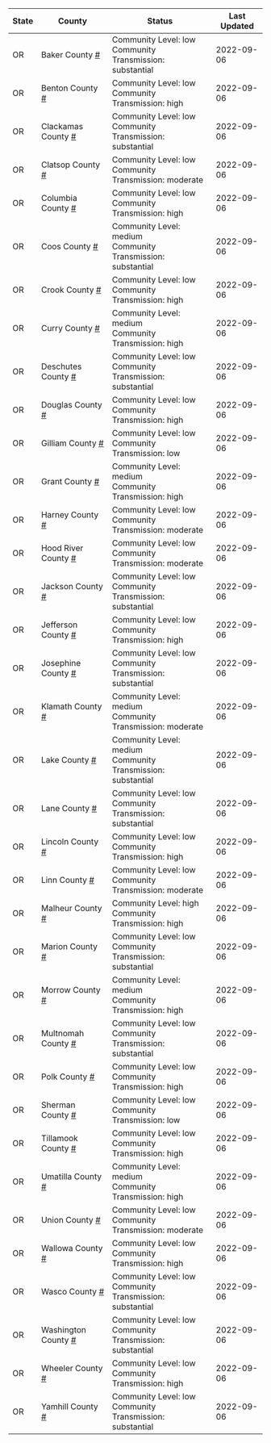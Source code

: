 State | County | Status | Last Updated
--- | --- | --- | --- 
OR | Baker County <a href="#baker_county">#</a> | <a name="baker_county"></a>Community Level: low<br/>Community Transmission: substantial | 2022-09-06
OR | Benton County <a href="#benton_county">#</a> | <a name="benton_county"></a>Community Level: low<br/>Community Transmission: high | 2022-09-06
OR | Clackamas County <a href="#clackamas_county">#</a> | <a name="clackamas_county"></a>Community Level: low<br/>Community Transmission: substantial | 2022-09-06
OR | Clatsop County <a href="#clatsop_county">#</a> | <a name="clatsop_county"></a>Community Level: low<br/>Community Transmission: moderate | 2022-09-06
OR | Columbia County <a href="#columbia_county">#</a> | <a name="columbia_county"></a>Community Level: low<br/>Community Transmission: high | 2022-09-06
OR | Coos County <a href="#coos_county">#</a> | <a name="coos_county"></a>Community Level: medium<br/>Community Transmission: substantial | 2022-09-06
OR | Crook County <a href="#crook_county">#</a> | <a name="crook_county"></a>Community Level: low<br/>Community Transmission: high | 2022-09-06
OR | Curry County <a href="#curry_county">#</a> | <a name="curry_county"></a>Community Level: medium<br/>Community Transmission: high | 2022-09-06
OR | Deschutes County <a href="#deschutes_county">#</a> | <a name="deschutes_county"></a>Community Level: low<br/>Community Transmission: substantial | 2022-09-06
OR | Douglas County <a href="#douglas_county">#</a> | <a name="douglas_county"></a>Community Level: low<br/>Community Transmission: high | 2022-09-06
OR | Gilliam County <a href="#gilliam_county">#</a> | <a name="gilliam_county"></a>Community Level: low<br/>Community Transmission: low | 2022-09-06
OR | Grant County <a href="#grant_county">#</a> | <a name="grant_county"></a>Community Level: medium<br/>Community Transmission: high | 2022-09-06
OR | Harney County <a href="#harney_county">#</a> | <a name="harney_county"></a>Community Level: low<br/>Community Transmission: moderate | 2022-09-06
OR | Hood River County <a href="#hood_river_county">#</a> | <a name="hood_river_county"></a>Community Level: low<br/>Community Transmission: moderate | 2022-09-06
OR | Jackson County <a href="#jackson_county">#</a> | <a name="jackson_county"></a>Community Level: low<br/>Community Transmission: substantial | 2022-09-06
OR | Jefferson County <a href="#jefferson_county">#</a> | <a name="jefferson_county"></a>Community Level: low<br/>Community Transmission: high | 2022-09-06
OR | Josephine County <a href="#josephine_county">#</a> | <a name="josephine_county"></a>Community Level: low<br/>Community Transmission: substantial | 2022-09-06
OR | Klamath County <a href="#klamath_county">#</a> | <a name="klamath_county"></a>Community Level: medium<br/>Community Transmission: moderate | 2022-09-06
OR | Lake County <a href="#lake_county">#</a> | <a name="lake_county"></a>Community Level: medium<br/>Community Transmission: substantial | 2022-09-06
OR | Lane County <a href="#lane_county">#</a> | <a name="lane_county"></a>Community Level: low<br/>Community Transmission: substantial | 2022-09-06
OR | Lincoln County <a href="#lincoln_county">#</a> | <a name="lincoln_county"></a>Community Level: low<br/>Community Transmission: high | 2022-09-06
OR | Linn County <a href="#linn_county">#</a> | <a name="linn_county"></a>Community Level: low<br/>Community Transmission: moderate | 2022-09-06
OR | Malheur County <a href="#malheur_county">#</a> | <a name="malheur_county"></a>Community Level: high<br/>Community Transmission: high | 2022-09-06
OR | Marion County <a href="#marion_county">#</a> | <a name="marion_county"></a>Community Level: low<br/>Community Transmission: substantial | 2022-09-06
OR | Morrow County <a href="#morrow_county">#</a> | <a name="morrow_county"></a>Community Level: medium<br/>Community Transmission: high | 2022-09-06
OR | Multnomah County <a href="#multnomah_county">#</a> | <a name="multnomah_county"></a>Community Level: low<br/>Community Transmission: substantial | 2022-09-06
OR | Polk County <a href="#polk_county">#</a> | <a name="polk_county"></a>Community Level: low<br/>Community Transmission: high | 2022-09-06
OR | Sherman County <a href="#sherman_county">#</a> | <a name="sherman_county"></a>Community Level: low<br/>Community Transmission: low | 2022-09-06
OR | Tillamook County <a href="#tillamook_county">#</a> | <a name="tillamook_county"></a>Community Level: low<br/>Community Transmission: high | 2022-09-06
OR | Umatilla County <a href="#umatilla_county">#</a> | <a name="umatilla_county"></a>Community Level: medium<br/>Community Transmission: high | 2022-09-06
OR | Union County <a href="#union_county">#</a> | <a name="union_county"></a>Community Level: low<br/>Community Transmission: moderate | 2022-09-06
OR | Wallowa County <a href="#wallowa_county">#</a> | <a name="wallowa_county"></a>Community Level: low<br/>Community Transmission: high | 2022-09-06
OR | Wasco County <a href="#wasco_county">#</a> | <a name="wasco_county"></a>Community Level: low<br/>Community Transmission: substantial | 2022-09-06
OR | Washington County <a href="#washington_county">#</a> | <a name="washington_county"></a>Community Level: low<br/>Community Transmission: substantial | 2022-09-06
OR | Wheeler County <a href="#wheeler_county">#</a> | <a name="wheeler_county"></a>Community Level: low<br/>Community Transmission: high | 2022-09-06
OR | Yamhill County <a href="#yamhill_county">#</a> | <a name="yamhill_county"></a>Community Level: low<br/>Community Transmission: substantial | 2022-09-06
